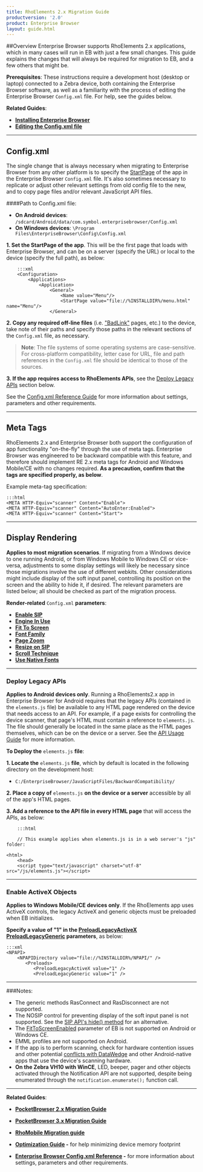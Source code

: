 ```yaml
---
title: RhoElements 2.x Migration Guide
productversion: '2.0'
product: Enterprise Browser
layout: guide.html
---
```

##Overview
Enterprise Browser supports RhoElements 2.x applications, which in many cases will run in EB with just a few small changes. This guide explains the changes that will always be required for migration to EB, and a few others that might be. 

**Prerequisites**:
These instructions require a development host (desktop or laptop) connected to a Zebra device, both containing the Enterprise Browser software, as well as a familiarity with the process of editing the Enterprise Browser `Config.xml` file. For help, see the guides below. 

**Related Guides**: 
* **[Installing Enterprise Browser](../setup)**
* **[Editing the Config.xml file](../ConfigEditor/)**

-----

## Config.xml
The single change that is always necessary when migrating to Enterprise Browser from any other platform is to specify the [StartPage](../configreference#startpage) of the app in the Enterprise Browser `Config.xml` file. It's also sometimes necessary to replicate or adjust other relevant settings from old config file to the new, and to copy page files and/or relevant JavaScript API files.

####Path to Config.xml file: 
* **On Android devices**: `/sdcard/Android/data/com.symbol.enterprisebrowser/Config.xml`
* **On Windows devices**: `\Program Files\EnterpriseBrowser\Config\Config.xml`

**&#49;. Set the StartPage of the app**. This will be the first page that loads with Enterprise Browser, and can be on a server (specify the URL) or local to the device (specify the full path), as below: 

		:::xml
		<Configuration>
		    <Applications>
		        <Application>
		            <General>
		                <Name value="Menu"/>
		                <StartPage value="file://%INSTALLDIR%/menu.html" name="Menu"/>
		            </General>

**&#50;. Copy any required off-line files** (i.e. ["BadLink"](../configreference/#badlinkuri) pages, etc.) to the device, take note of their paths and specify those paths in the relevant sections of the `Config.xml` file, as necessary. 

> **Note**: The file systems of some operating systems are case-sensitive. For cross-platform compatibility, letter case for URL, file and path references in the `Config.xml` file should be identical to those of the sources.

**&#51;. If the app requires access to RhoElements APIs**, see the [Deploy Legacy APIs](#deploylegacyapis) section below.

See the [Config.xml Reference Guide](../configreference) for more information about settings, parameters and other requirements.

-----

## Meta Tags
RhoElements 2.x and Enterprise Browser both support the configuration of app functionality "on-the-fly" through the use of meta tags. Enterprise Browser was engineered to be backward compatible with this feature, and therefore should implement RE 2.x meta tags for Android and Windows Mobile/CE with no changes required. **As a precaution, confirm that the tags are specified properly, as below**.

Example meta-tag specification:

	:::html
	<META HTTP-Equiv="scanner" Content="Enable">
	<META HTTP-Equiv="scanner" Content="AutoEnter:Enabled">
	<META HTTP-Equiv="scanner" Content="Start"> 

-----

## Display Rendering
**Applies to most migration scenarios**. If migrating from a Windows device to one running Android, or from Windows Mobile to Windows CE or vice-versa, adjustments to some display settings will likely be necessary since those migrations involve the use of different webkits. Other considerations might include display of the soft input panel, controlling its position on the screen and the ability to hide it, if desired. The relevant parameters are listed below; all should be checked as part of the migration process. 

**Render-related** `Config.xml` **parameters**: 

* **[Enable SIP](../configreference/#enablesip)**
* **[Engine In Use](../configreference/#engineinuse)**
* **[Fit To Screen](../configreference/#fittoscreenenabled)**
* **[Font Family](../configreference/#fontfamily)**
* **[Page Zoom](../configreference/#pagezoom)**
* **[Resize on SIP](../configreference/#resizeonsip)**
* **[Scroll Technique](../configreference/#scrolltechnique)**
* **[Use Native Fonts](../configreference/#usenativefonts)**

-----

### Deploy Legacy APIs
**Applies to Android devices only**. Running a RhoElements2.x app in Enterprise Browser for Android requires that the legacy APIs (contained in the `elements.js` file) be available to any HTML page rendered on the device that needs access to an API. For example, if a page exists for controlling the device scanner, that page's HTML must contain a reference to `elements.js`. The file should generally be located in the same place as the HTML pages themselves, which can be on the device or a server. See the [API Usage Guide](../apioverview/) for more information. 

**To Deploy the** `elements.js` **file**:

**&#49;. Locate the** `elements.js` **file**, which by default is located in the following directory on the development host:

* `C:/EnterpriseBrowser/JavaScriptFiles/BackwardCompatibility/`

**&#50;. Place a copy of** `elements.js` **on the device or a server** accessible by all of the app's HTML pages. 

**&#51;. Add a reference to the API file in every HTML page** that will access the APIs, as below: 


		:::html

		// This example applies when elements.js is in a web server's "js" folder:

	<html>
		<head>
		<script type="text/javascript" charset="utf-8" src="/js/elements.js"></script>
		
-----

### Enable ActiveX Objects
**Applies to Windows Mobile/CE devices only**. If the RhoElements app uses ActiveX controls, the legacy ActiveX and generic objects must be preloaded when EB initializes. 

**Specify a value of "1" in the [PreloadLegacyActiveX](../configreference/#preloadlegacyactivex) [PreloadLegacyGeneric](../configreference/#preloadlegacygeneric) parameters**, as below:


	:::xml
	<NPAPI>
	  	<NPAPIDirectory value="file://%INSTALLDIR%/NPAPI/" />
		   <Preloads>
		      <PreloadLegacyActiveX value="1" />
	    	  <PreloadLegacyGeneric value="1" />  


-----

###Notes: 
* The generic methods RasConnect and RasDisconnect are not supported.
* The NOSIP control for preventing display of the soft input panel is not supported. See the [SIP API's hide() method](../../api/Sip#hide) for an alternative.
* The [FitToScreenEnabled](../configreference/#fittoscreenenabled) parameter of EB is not supported on Android or Windows CE.
* EMML profiles are not supported on Android.
* If the app is to perform scanning, check for hardware contention issues and other potential [conflicts with DataWedge](/datawedge/5-0/guide/setup/#disabledatawedge) and other Android-native apps that use the device's scanning hardware.
* **On the Zebra VH10 with WinCE**, LED, beeper, pager and other objects activated through the Notification API are not supported, despite being enumerated through the `notification.enumerate();` function call. 

-----

**Related Guides**: 
* **[PocketBrowser 2.x Migration Guide](../pb2/)** 
* **[PocketBrowser 3.x Migration Guide](../pb3/)**
* **[RhoMobile Migration guide](../rhomobile)**
* **[Optimization Guide](../optimization) -** for help minimizing device memory footprint

* **[Enterprise Browser Config.xml Reference](../configreference) -** for more information about settings, parameters and other requirements.

